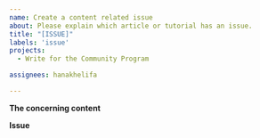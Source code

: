 ```yaml
---
name: Create a content related issue
about: Please explain which article or tutorial has an issue.
title: "[ISSUE]"
labels: 'issue'
projects: 
  - Write for the Community Program

assignees: hanakhelifa

---
```


**The concerning content**
<!--
Hello 👋

Before you start, please make sure your issue is understandable and reproducible.
To make your issue readable make sure you use valid Markdown syntax.

Please explain which article or tutorial has an issue.
-->

**Issue**
<!--
Describe the issue
-->
